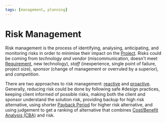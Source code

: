 ```yaml
---
tags: [management, planning]
---
```


# Risk Management

Risk management is the process of identifying, analysing, anticipating, and
monitoring risks in order to minimise their impact on the
[Project](202303251004.md). Risks could be coming from *technology and vendor*
(miscommunication, doesn't meet [Requirement](202303251303.md), new technology),
*staff* (inexperience, single point of failure, project size), *sponsor* (change
of management or overruled by a superior), and *competition*.

There are two approaches to risk management: [reactive](202305142201.md) and
[proactive](202305142202.md). Generally, reducing risk could be done by
following safe #design practices, keeping client informed of possible risks,
making both the client and sponsor understand the solution risk, providing
backup for high risk alternative, using shorter [Payback Period](202305062045.md)
for higher risk alternative, and using judgement to get a ranking of alternative
that combines [Cost/Benefit Analysis (CBA)](202305061903.md) and risk.

